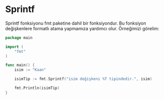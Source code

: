 # Sprintf

Sprintf fonksiyonu fmt paketine dahil bir fonksiyondur. Bu fonksiyon değişkenlere formatlı atama yapmamıza yardımcı olur. Örneğimizi görelim:

```go
package main

import (
	"fmt"
)

func main() {
	isim := "Kaan"

	isimTip := fmt.Sprintf("isim değişkeni %T tipindedir.", isim)

	fmt.Println(isimTip)
}
```

